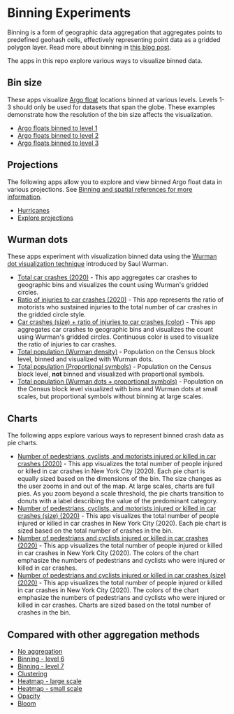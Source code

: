# Binning Experiments

Binning is a form of geographic data aggregation that aggregates points to predefined geohash cells, effectively representing point data as a gridded polygon layer. Read more about binning in [this blog post](https://www.esri.com/arcgis-blog/products/js-api-arcgis/mapping/binning-now-available-in-the-arcgis-api-for-javascript/).

The apps in this repo explore various ways to visualize binned data.

## Bin size

These apps visualize [Argo float](https://argo.ucsd.edu/) locations binned at various levels. Levels 1-3 should only be used for datasets that span the globe. These examples demonstrate how the resolution of the bin size affects the visualization.

- [Argo floats binned to level 1](https://ekenes.github.io/binning-experiments/intro/buoys-level-1.html)
- [Argo floats binned to level 2](https://ekenes.github.io/binning-experiments/intro/buoys-level-2.html)
- [Argo floats binned to level 3](https://ekenes.github.io/binning-experiments/intro/buoys-level-3.html)

## Projections

The following apps allow you to explore and view binned Argo float data in various projections. See [Binning and spatial references for more information](https://www.esri.com/arcgis-blog/products/js-api-arcgis/mapping/binning-now-available-in-the-arcgis-api-for-javascript/#spatial-references).

- [Hurricanes](https://ekenes.github.io/binning-experiments/intro/hurricanes.html)
- [Explore projections](https://ekenes.github.io/binning-experiments/intro/explore-projections.html)

## Wurman dots

These apps experiment with visualization binned data using the [Wurman dot visualization technique](https://www.esri.com/arcgis-blog/products/js-api-arcgis/mapping/wurman-dots-bringing-back-the-60s/) introduced by Saul Wurman.

- [Total car crashes (2020)](https://ekenes.github.io/binning-experiments/wurman/crashes-wurman-total.html) - This app aggregates car crashes to geographic bins and visualizes the count using Wurman's gridded circles.
- [Ratio of injuries to car crashes (2020)](https://ekenes.github.io/binning-experiments/wurman/crashes-wurman-injuries.html) - This app represents the ratio of motorists who sustained injuries to the total number of car crashes in the gridded circle style.
- [Car crashes (size) + ratio of injuries to car crashes (color)](https://ekenes.github.io/binning-experiments/wurman/crashes-wurman-total-injuries.html) - This app aggregates car crashes to geographic bins and visualizes the count using Wurman's gridded circles. Continuous color is used to visualize the ratio of injuries to car crashes.
- [Total population (Wurman density)](https://ekenes.github.io/binning-experiments/wurman/population-wurman-density.html) - Population on the Census block level, binned and visualized with Wurman dots.
- [Total population (Proportional symbols)](https://ekenes.github.io/binning-experiments/wurman/population-proportional-symbols.html) - Population on the Census block level, **not** binned and visualized with proportional symbols.
- [Total population (Wurman dots + proportional symbols)](https://ekenes.github.io/binning-experiments/wurman/population-wurman-density-scale-threshold.html) - Population on the Census block level visualized with bins and Wurman dots at small scales, but proportional symbols without binning at large scales.

## Charts

The following apps explore various ways to represent binned crash data as pie charts.

- [Number of pedestrians, cyclists, and motorists injured or killed in car crashes (2020)](https://ekenes.github.io/binning-experiments/charts/crashes-pie-chart.html) - This app visualizes the total number of people injured or killed in car crashes in New York City (2020). Each pie chart is equally sized based on the dimensions of the bin. The size changes as the user zooms in and out of the map. At large scales, charts are full pies. As you zoom beyond a scale threshold, the pie charts transition to donuts with a label describing the value of the predominant category.
- [Number of pedestrians, cyclists, and motorists injured or killed in car crashes (size) (2020)](https://ekenes.github.io/binning-experiments/charts/crashes-pie-chart-size.html) - This app visualizes the total number of people injured or killed in car crashes in New York City (2020). Each pie chart is sized based on the total number of crashes in the bin.
- [Number of pedestrians and cyclists injured or killed in car crashes (2020)](https://ekenes.github.io/binning-experiments/charts/crashes-pie-chart-non-motorists.html) - This app visualizes the total number of people injured or killed in car crashes in New York City (2020). The colors of the chart emphasize the numbers of pedestrians and cyclists who were injured or killed in car crashes.
- [Number of pedestrians and cyclists injured or killed in car crashes (size) (2020)](https://ekenes.github.io/binning-experiments/charts/crashes-pie-chart-size-non-motorists.html) - This app visualizes the total number of people injured or killed in car crashes in New York City (2020). The colors of the chart emphasize the numbers of pedestrians and cyclists who were injured or killed in car crashes. Charts are sized based on the total number of crashes in the bin.

## Compared with other aggregation methods

- [No aggregation](https://ekenes.github.io/binning-experiments/compare-methods/points-only.html)
- [Binning - level 6](https://ekenes.github.io/binning-experiments/compare-methods/binning-level-6.html)
- [Binning - level 7](https://ekenes.github.io/binning-experiments/compare-methods/binning-level-7.html)
- [Clustering](https://ekenes.github.io/binning-experiments/compare-methods/clustering.html)
- [Heatmap - large scale](https://ekenes.github.io/binning-experiments/compare-methods/heatmap-large-scale.html)
- [Heatmap - small scale](https://ekenes.github.io/binning-experiments/compare-methods/heatmap-small-scale.html)
- [Opacity](https://ekenes.github.io/binning-experiments/compare-methods/opacity.html)
- [Bloom](https://ekenes.github.io/binning-experiments/compare-methods/bloom.html)